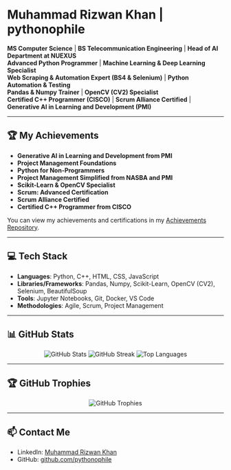 # Muhammad Rizwan Khan | pythonophile

**MS Computer Science** | **BS Telecommunication Engineering** | **Head of AI Department at NUEXUS**  
**Advanced Python Programmer** | **Machine Learning & Deep Learning Specialist**  
**Web Scraping & Automation Expert (BS4 & Selenium)** | **Python Automation & Testing**  
**Pandas & Numpy Trainer** | **OpenCV (CV2) Specialist**  
**Certified C++ Programmer (CISCO)** | **Scrum Alliance Certified** | **Generative AI in Learning and Development (PMI)**

---

## 🏆 My Achievements

- **Generative AI in Learning and Development from PMI**
- **Project Management Foundations**
- **Python for Non-Programmers**
- **Project Management Simplified from NASBA and PMI**
- **Scikit-Learn & OpenCV Specialist**
- **Scrum: Advanced Certification**
- **Scrum Alliance Certified**
- **Certified C++ Programmer from CISCO**

You can view my achievements and certifications in my [Achievements Repository](https://github.com/pythonophile/my-achivements).

---

## 💻 Tech Stack

- **Languages**: Python, C++, HTML, CSS, JavaScript
- **Libraries/Frameworks**: Pandas, Numpy, Scikit-Learn, OpenCV (CV2), Selenium, BeautifulSoup
- **Tools**: Jupyter Notebooks, Git, Docker, VS Code
- **Methodologies**: Agile, Scrum, Project Management

---

## 📊 GitHub Stats

<p align="center">
  <img src="https://github-readme-stats.vercel.app/api?username=pythonophile&show_icons=true&theme=tokyonight" alt="GitHub Stats" />
  <img src="https://github-readme-streak-stats.herokuapp.com/?user=pythonophile&theme=dark" alt="GitHub Streak" />
  <img src="https://github-readme-stats.vercel.app/api/top-langs/?username=pythonophile&layout=compact&theme=radical" alt="Top Languages" />
</p>

---

## 🏆 GitHub Trophies

<p align="center">
  <img src="https://github-profile-trophy.vercel.app/?username=pythonophile&theme=onedark&row=1&column=6" alt="GitHub Trophies" />
</p>

---

## 📫 Contact Me
- LinkedIn: [Muhammad Rizwan Khan](https://www.linkedin.com/in/muhammad-rizwan-khan-3bba171a1)
- GitHub: [github.com/pythonophile](https://github.com/pythonophile)
